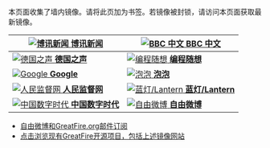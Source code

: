 本页面收集了墙内镜像。请将此页加为书签。若镜像被封锁，请访问本页面获取最新镜像。

[![博讯新闻](https://raw.githubusercontent.com/greatfire/z/master/boxun.png "博讯新闻 - 免翻墙镜像") **博讯新闻**](https://boxun.global.ssl.fastly.net/ "博讯新闻 - 免翻墙镜像") | [![BBC 中文](https://raw.githubusercontent.com/greatfire/z/master/bbc.png "BBC 中文 - 免翻墙镜像") **BBC 中文**](https://bbc8.global.ssl.fastly.net/ "BBC 中文 - 免翻墙镜像")
------------- | -------------
[![德国之声](https://raw.githubusercontent.com/greatfire/z/master/dw.png "德国之声 - 免翻墙镜像") **德国之声**](https://d1iehmrcgpeq4c.cloudfront.net/ "德国之声 - 免翻墙镜像") | [![编程随想](https://raw.githubusercontent.com/greatfire/z/master/programthink.png "编程随想的博客 - 免翻墙镜像") **编程随想**](https://d3uj6xm91r4200.cloudfront.net/ "编程随想的博客 - 免翻墙镜像")
[![Google](https://raw.githubusercontent.com/greatfire/z/master/google.png "Google - 免翻墙镜像") **Google**](https://d24epasocofl3v.cloudfront.net/ "Google - 免翻墙镜像") | [![泡泡](https://raw.githubusercontent.com/greatfire/z/master/paopao.png "泡泡 - 未经审查的互联网信息 - 免翻墙镜像") **泡泡**](https://d38yf3i0kj4hnb.cloudfront.net/ "泡泡 - 未经审查的互联网信息 - 免翻墙镜像")
[![人民监督网](https://raw.githubusercontent.com/greatfire/z/master/renminjianduwang.png "人民监督网 - 免翻墙镜像") **人民监督网**](https://d2v4451an2o2d1.cloudfront.net/ "人民监督网 - 免翻墙镜像") | [![蓝灯/Lantern](https://raw.githubusercontent.com/greatfire/z/master/lantern.png "以及自由微博和GreatFire.org官方中文论坛 - 免翻墙镜像") **蓝灯/Lantern**](https://d190vlqkktza4c.cloudfront.net/ "以及自由微博和GreatFire.org官方中文论坛 - 免翻墙镜像")
[![中国数字时代](https://raw.githubusercontent.com/greatfire/z/master/cdt.png "中国数字时代 - 免翻墙镜像") **中国数字时代**](https://cdt2.global.ssl.fastly.net/ "中国数字时代 - 免翻墙镜像") | [![自由微博](https://raw.githubusercontent.com/greatfire/z/master/freeweibo.png "自由微博 - 匿名和不受屏蔽的新浪微博搜索 - 免翻墙镜像") **自由微博**](https://d3g2m135xim03j.cloudfront.net/ "自由微博 - 匿名和不受屏蔽的新浪微博搜索 - 免翻墙镜像")


* [自由微博和GreatFire.org邮件订阅](https://b.us7.list-manage.com/subscribe?u=854fca58782082e0cbdf204a0&id=c78949b93c)
* [点击浏览现有GreatFire开源项目，包括上述镜像网站](https://github.com/greatfire/wiki/wiki)
